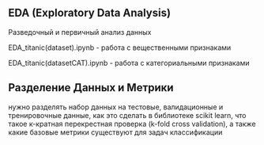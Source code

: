 ## EDA (Exploratory Data Analysis) 

Разведочный и первичный анализ данных

EDA_titanic(dataset).ipynb - работа с вещественными признаками

EDA_titanic(datasetCAT).ipynb - работа с категориальными признаками

## Разделение Данных и Метрики

нужно разделять набор данных на тестовые, валидационные и тренировочные данные, как это сделать в библиотеке scikit learn, что такое к-кратная перекрестная проверка (k-fold cross validation), а также какие базовые метрики существуют для задач классификации

